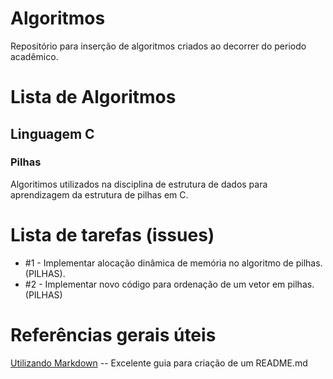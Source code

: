 # Algoritmos

Repositório para inserção de algoritmos criados ao decorrer do periodo acadêmico.

# Lista de Algoritmos

## Linguagem C 
### Pilhas
Algoritimos utilizados na disciplina de estrutura de dados para aprendizagem da estrutura de pilhas em C.


# Lista de tarefas (issues)
- #1 - Implementar alocação dinâmica de memória no algoritmo de pilhas. (PILHAS).
- #2 - Implementar novo código para ordenação de um vetor em pilhas. (PILHAS)

# Referências gerais úteis

[Utilizando Markdown](https://guides.github.com/features/mastering-markdown/) -- Excelente guia para criação de um README.md
